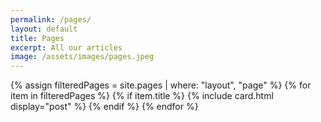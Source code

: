 ```yaml
---
permalink: /pages/
layout: default
title: Pages
excerpt: All our articles
image: /assets/images/pages.jpeg
---
```

<!-- Content -->
<main class="p-3" aria-label="Content">
    <section class="container">
        <div class="row row-cols-1 row-cols-md-3">
            {% assign filteredPages = site.pages | where: "layout", "page" %}
            {% for item in filteredPages %}
            {% if item.title %}
            {% include card.html display="post" %}
            {% endif %}
            {% endfor %}
        </div>
    </section>
</main>